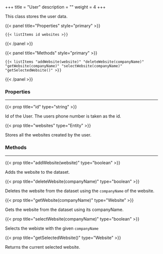+++
title = "User"
description = ""
weight = 4
+++

This class stores the user data. 

{{< panel title="Properties" style="primary" >}}

    {{< listItems id websites >}}

{{< /panel >}}

{{< panel title="Methods" style="primary" >}}

    {{< listItems "addWebsite(website)" "deleteWebsite(companyName)" "getWebsite(companyName)" "selectWebsite(companyName)" "getSelectedWebsite()" >}}

{{< /panel >}}

### Properties
<hr>

{{< prop title="id" type="string" >}}

Id of the User. The users phone number is taken as the id.

{{< prop title="websites" type="Entity" >}}

Stores all the websites created by the user.

### Methods
<hr>


{{< prop title="addWebsite(website)" type="boolean" >}}

Adds the website to the dataset.

{{< prop title="deleteWebsite(companyName)" type="boolean" >}}

Deletes the website from the dataset using the `companyName` of the website.

{{< prop title="getWebsite(companyName)" type="Website" >}}

Gets the website from the dataset using its companyName.

{{< prop title="selectWebsite(companyName)" type="boolean" >}}

Selects the webiste with the given `companyName`

{{< prop title="getSelectedWebsite()" type="Website" >}}

Returns the current selected website.
